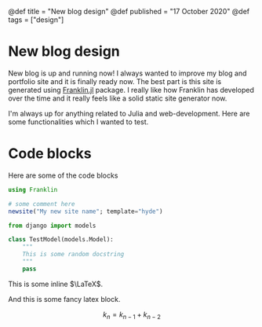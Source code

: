 @def title = "New blog design"
@def published = "17 October 2020"
@def tags = ["design"]

# New blog design

New blog is up and running now! I always wanted to improve my blog and
portfolio site and it is finally ready now. The best part is this site is
generated using [Franklin.jl](https://github.com/tlienart/Franklin.jl) package.
I really like how Franklin has developed over the time and it really feels like
a solid static site generator now.

I'm always up for anything related to Julia and web-development.
Here are some functionalities which I wanted to test.

# Code blocks

Here are some of the code blocks

```julia
using Franklin

# some comment here
newsite("My new site name"; template="hyde")
```

```py
from django import models

class TestModel(models.Model):
    """
    This is some random docstring
    """
    pass
```

This is some inline $\LaTeX$.

And this is some fancy latex block.

$$
k_n = k_{n-1} + k_{n-2}
$$
